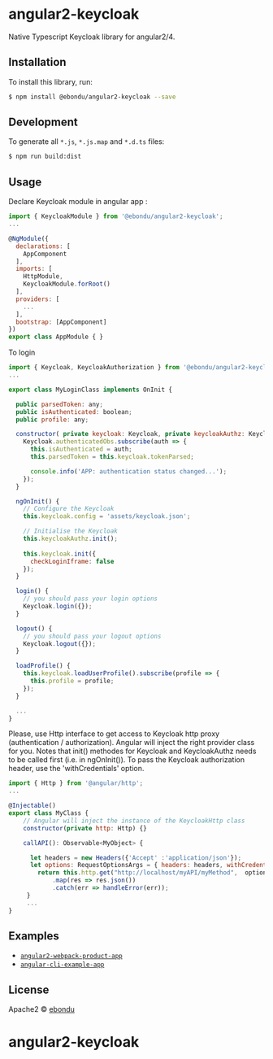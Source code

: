 # angular2-keycloak

Native Typescript Keycloak library for angular2/4.

## Installation

To install this library, run:

```bash
$ npm install @ebondu/angular2-keycloak --save
```

## Development

To generate all `*.js`, `*.js.map` and `*.d.ts` files:

```bash
$ npm run build:dist
```

## Usage

Declare Keycloak module in angular app :

```javascript
import { KeycloakModule } from '@ebondu/angular2-keycloak';
...

@NgModule({
  declarations: [
    AppComponent
  ],
  imports: [
    HttpModule,
    KeycloakModule.forRoot()
  ],
  providers: [
    ...
  ],
  bootstrap: [AppComponent]
})
export class AppModule { }


```

To login

```javascript
import { Keycloak, KeycloakAuthorization } from '@ebondu/angular2-keycloak';
...

export class MyLoginClass implements OnInit {

  public parsedToken: any;
  public isAuthenticated: boolean;
  public profile: any;

  constructor( private keycloak: Keycloak, private keycloakAuthz: KeycloakAuthorization) {
    Keycloak.authenticatedObs.subscribe(auth => {
      this.isAuthenticated = auth;
      this.parsedToken = this.keycloak.tokenParsed;

      console.info('APP: authentication status changed...');
    });
  }

  ngOnInit() {
    // Configure the Keycloak
    this.keycloak.config = 'assets/keycloak.json';

    // Initialise the Keycloak
    this.keycloakAuthz.init();
    
    this.keycloak.init({
      checkLoginIframe: false
    });
  }

  login() {
    // you should pass your login options
    Keycloak.login({});
  }

  logout() {
    // you should pass your logout options
    Keycloak.logout({});
  }

  loadProfile() {
    this.keycloak.loadUserProfile().subscribe(profile => {
      this.profile = profile;
    });
  }

  ...
}
```

Please, use Http interface to get access to Keycloak http proxy (authentication / authorization). 
Angular will inject the right provider class for you. Notes that init() methodes for Keycloak and KeycloakAuthz needs to be called first (i.e. in ngOnInit()).
To pass the Keycloak authorization header, use the 'withCredentials' option.

```javascript
import { Http } from '@angular/http';
...

@Injectable()
export class MyClass {
    // Angular will inject the instance of the KeycloakHttp class
    constructor(private http: Http) {}

    callAPI(): Observable<MyObject> {

      let headers = new Headers({'Accept' :'application/json'});
      let options: RequestOptionsArgs = { headers: headers, withCredentials: true  };
        return this.http.get("http://localhost/myAPI/myMethod",  options)
            .map(res => res.json())
            .catch(err => handleError(err));
     }
     ...
}
```

## Examples

* [`angular2-webpack-product-app`](https://github.com/ebondu/angular2-keycloak/blob/master/example/angular2-webpack-product-app)
* [`angular-cli-example-app`](https://github.com/ebondu/angular2-keycloak/blob/master/example/angular-cli-example-app)
## License

Apache2 © [ebondu](dev.ebondu@gmail.com)
# angular2-keycloak
